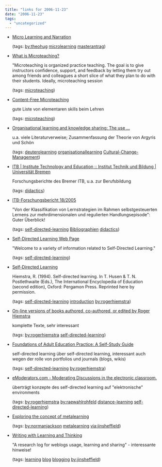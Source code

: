 ```yaml
---
title: "links for 2006-11-23"
date: "2006-11-23"
tags: 
  - "uncategorized"
---
```


- [Micro Learning and Narration](http://web.mit.edu/comm-forum/mit4/papers/hug.pdf)
    
    (tags: [by:theohug](http://del.icio.us/heinzwittenbrink/by:theohug) [microlearning](http://del.icio.us/heinzwittenbrink/microlearning) [masterantrag](http://del.icio.us/heinzwittenbrink/masterantrag))
    
- [What is Microteaching?](http://bokcenter.harvard.edu/docs/microteaching.html)
    
    "Microteaching is organized practice teaching. The goal is to give instructors confidence, support, and feedback by letting them try out among friends and colleagues a short slice of what they plan to do with their students. Ideally, microteaching session
    
    (tags: [microteaching](http://del.icio.us/heinzwittenbrink/microteaching))
    
- [Content-Free Microteaching](http://www.paradigm-training.com/pages/contfree.html)
    
    gute Liste von elementaren skills beim Lehren
    
    (tags: [microteaching](http://del.icio.us/heinzwittenbrink/microteaching))
    
- [Organisational learning and knowledge sharing: The use ...](http://www.itb.uni-bremen.de/projekte/orglearn/DownLoad/ECERPaper.pdf)
    
    u.a. viele Literaturverweise; Zusammenfassung der Theorie von Argyris und Schön
    
    (tags: [deuterolearning](http://del.icio.us/heinzwittenbrink/deuterolearning) [organisationallearning](http://del.icio.us/heinzwittenbrink/organisationallearning) [Cultural-Change-Management](http://del.icio.us/heinzwittenbrink/Cultural-Change-Management))
    
- [ITB | Institute Technology and Education :: Institut Technik und Bildung | Universität Bremen](http://www.itb.uni-bremen.de/modules.php?op=modload&name=Downloads&file=index&req=viewsdownload&sid=1&orderby=dateD)
    
    Forschungsberichte des Bremer ITB, u.a. zur Berufsbildung
    
    (tags: [didactics](http://del.icio.us/heinzwittenbrink/didactics))
    
- [ITB-Forschungsbericht 18/2005](http://www.itb.uni-bremen.de/modules.php?op=modload&name=Downloads&file=index&req=getit&lid=235)
    
    "Von der Klassifikation von Lernstrategien im Rahmen selbstgesteuerten Lernens zur mehrdimensionalen und regulierten Handlungsepisode": Guter Überblick!
    
    (tags: [self-directed-learning](http://del.icio.us/heinzwittenbrink/self-directed-learning) [Bibliographien](http://del.icio.us/heinzwittenbrink/Bibliographien) [didactics](http://del.icio.us/heinzwittenbrink/didactics))
    
- [Self-Directed Learning Web Page](http://www-distance.syr.edu/sdlhome.html)
    
    "Welcome to a variety of information related to Self-Directed Learning."
    
    (tags: [self-directed-learning](http://del.icio.us/heinzwittenbrink/self-directed-learning))
    
- [Self-Directed Learning](http://home.twcny.rr.com/hiemstra/sdlhdbk.html)
    
    Hiemstra, R. (1994). Self-directed learning. In T. Husen & T. N. Postlethwaite (Eds.), The International Encyclopedia of Education (second edition), Oxford: Pergamon Press. Reprinted here by permission.
    
    (tags: [self-directed-learning](http://del.icio.us/heinzwittenbrink/self-directed-learning) [introduction](http://del.icio.us/heinzwittenbrink/introduction) [by:rogerhiemstra](http://del.icio.us/heinzwittenbrink/by:rogerhiemstra))
    
- [On-line versions of books authored, co-authored, or edited by Roger Hiemstra](http://home.twcny.rr.com/hiemstra/distancenew.html)
    
    komplette Texte, sehr interessant
    
    (tags: [by:rogerhiemstra](http://del.icio.us/heinzwittenbrink/by:rogerhiemstra) [self-directed-learning](http://del.icio.us/heinzwittenbrink/self-directed-learning))
    
- [Foundations of Adult Education Practice: A Self-Study Guide](http://www-distance.syr.edu/foundations.html#la3a)
    
    self-directed learning über self-directed learning, interessant auch wegen der rolle von portfolios und journals (blogs, wikis)
    
    (tags: [self-directed-learning](http://del.icio.us/heinzwittenbrink/self-directed-learning) [by:rogerhiemstra](http://del.icio.us/heinzwittenbrink/by:rogerhiemstra))
    
- [eModerators.com - Moderating Discussions in the electronic classroom.](http://www.emoderators.com/moderators/rohfeld.html)
    
    überträgt konzepte des self-directed learning auf "elektronische" environments
    
    (tags: [by:rogerhiemstra](http://del.icio.us/heinzwittenbrink/by:rogerhiemstra) [by:raewahlrohfeld](http://del.icio.us/heinzwittenbrink/by:raewahlrohfeld) [distance-learning](http://del.icio.us/heinzwittenbrink/distance-learning) [self-directed-learning](http://del.icio.us/heinzwittenbrink/self-directed-learning))
    
- [Exploring the concept of metalearning](http://www.lle.mdx.ac.uk/ICLML/njmetasem.pdf)
    
    (tags: [by:normanjackson](http://del.icio.us/heinzwittenbrink/by:normanjackson) [metalearning](http://del.icio.us/heinzwittenbrink/metalearning) [via:jinsheffield](http://del.icio.us/heinzwittenbrink/via:jinsheffield))
    
- [Writing with Learning and Thinking](http://jin-thoughts.blogspot.com/)
    
    "A research log for weblogs usage, learning and sharing" - interessante hinweise!
    
    (tags: [learning](http://del.icio.us/heinzwittenbrink/learning) [blog](http://del.icio.us/heinzwittenbrink/blog) [blogging](http://del.icio.us/heinzwittenbrink/blogging) [by:jinsheffield](http://del.icio.us/heinzwittenbrink/by:jinsheffield))
